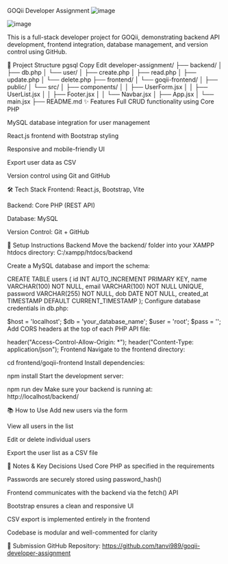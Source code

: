 GOQii Developer Assignment
![image](https://github.com/user-attachments/assets/4832934a-6fdf-45f2-b42e-8fe6902f90f3)

![image](https://github.com/user-attachments/assets/68873025-b93a-4bc6-99a0-0cbcb5bf9b2f)


This is a full-stack developer project for GOQii, demonstrating backend API development, frontend integration, database management, and version control using GitHub.

📁 Project Structure
pgsql
Copy
Edit
developer-assignment/
├── backend/
│   ├── db.php
│   └── user/
│       ├── create.php
│       ├── read.php
│       ├── update.php
│       └── delete.php
├── frontend/
│   └── goqii-frontend/
│       ├── public/
│       └── src/
│           ├── components/
│           │   ├── UserForm.jsx
│           │   ├── UserList.jsx
│           │   ├── Footer.jsx
│           │   └── Navbar.jsx
│           ├── App.jsx
│           └── main.jsx
├── README.md
✨ Features
Full CRUD functionality using Core PHP

MySQL database integration for user management

React.js frontend with Bootstrap styling

Responsive and mobile-friendly UI

Export user data as CSV

Version control using Git and GitHub

🛠 Tech Stack
Frontend: React.js, Bootstrap, Vite

Backend: Core PHP (REST API)

Database: MySQL

Version Control: Git + GitHub

🚀 Setup Instructions
Backend
Move the backend/ folder into your XAMPP htdocs directory:
C:/xampp/htdocs/backend

Create a MySQL database and import the schema:


CREATE TABLE users (
  id INT AUTO_INCREMENT PRIMARY KEY,
  name VARCHAR(100) NOT NULL,
  email VARCHAR(100) NOT NULL UNIQUE,
  password VARCHAR(255) NOT NULL,
  dob DATE NOT NULL,
  created_at TIMESTAMP DEFAULT CURRENT_TIMESTAMP
);
Configure database credentials in db.php:


$host = 'localhost';
$db   = 'your_database_name';
$user = 'root';
$pass = '';
Add CORS headers at the top of each PHP API file:


header("Access-Control-Allow-Origin: *");
header("Content-Type: application/json");
Frontend
Navigate to the frontend directory:


cd frontend/goqii-frontend
Install dependencies:


npm install
Start the development server:


npm run dev
Make sure your backend is running at: http://localhost/backend/

📚 How to Use
Add new users via the form

View all users in the list

Edit or delete individual users

Export the user list as a CSV file

📝 Notes & Key Decisions
Used Core PHP as specified in the requirements

Passwords are securely stored using password_hash()

Frontend communicates with the backend via the fetch() API

Bootstrap ensures a clean and responsive UI

CSV export is implemented entirely in the frontend

Codebase is modular and well-commented for clarity

🔗 Submission
GitHub Repository: https://github.com/tanvi989/goqii-developer-assignment

